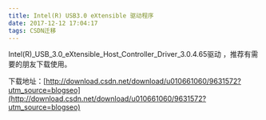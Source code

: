 ```yaml
---
title: Intel(R) USB3.0 eXtensible 驱动程序
date: 2017-12-12 17:04:17
tags: CSDN迁移
---
```

  Intel(R)_USB_3.0_eXtensible_Host_Controller_Driver_3.0.4.65驱动 ，推荐有需要的朋友下载使用。

 下载地址：[http://download.csdn.net/download/u010661060/9631572?utm_source=blogseo](http://download.csdn.net/download/u010661060/9631572?utm_source=blogseo)

   
  